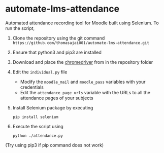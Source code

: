 ﻿# automate-lms-attendance
Automated attendance recording tool for Moodle built using Selenium.
To run the script, 

 1. Clone the repository using the git command `https://github.com/thomasajai001/automate-lms-attendance.git`
 2.  Ensure that python3 and pip3 are installed
 3.   Download and place the [chromedriver](https://chromedriver.chromium.org/downloads) from in the repository folder
 4. Edit the `individual.py` file
	  -  Modify the  `moodle_mail`  and  `moodle_pass`  variables with your credentials
	  -  Edit the  `attendance_page_urls`  variable with the URLs to all the attendance pages of your subjects
 5. Install Selenium package by executing

	`pip install selenium`

 6. Execute the script using 

	`python ./attendance.py`

(Try using pip3 if pip command does not work)
